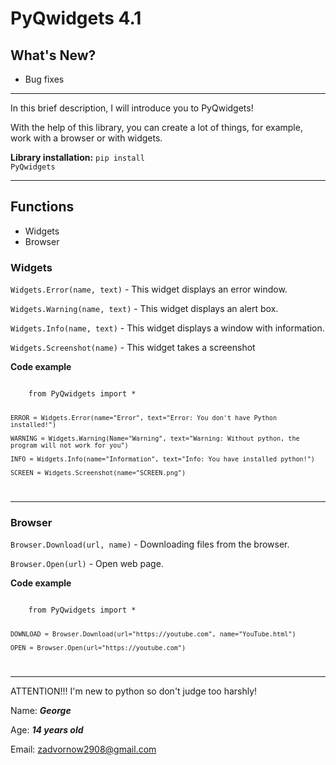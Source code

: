 # PyQwidgets 4.1

## What's New?

- Bug fixes

-----------------------------------------------------------------------------------------

In this brief description, I will introduce you to PyQwidgets!

With the help of this library, you can create a lot of things, 
for example, work with a browser or with widgets.

**Library installation:** <code>pip install PyQwidgets</code>

-----------------------------------------------------------------------------------------

## Functions

- Widgets
- Browser 

### Widgets

<code>Widgets.Error(name, text)</code> - This widget displays an error window.

<code>Widgets.Warning(name, text)</code> - This widget displays an alert box.

<code>Widgets.Info(name, text)</code> - This widget displays a window with information.

<code>Widgets.Screenshot(name)</code> - This widget takes a screenshot

**Code example**

<code>
	from PyQwidgets import *

	ERROR = Widgets.Error(name="Error", text="Error: You don't have Python installed!")

	WARNING = Widgets.Warning(Name="Warning", text="Warning: Without python, the program will not work for you")

	INFO = Widgets.Info(name="Information", text="Info: You have installed python!")

	SCREEN = Widgets.Screenshot(name="SCREEN.png")
</code>

-----------------------------------------------------------------------------------------

### Browser

<code>Browser.Download(url, name)</code> - Downloading files from the browser.

<code>Browser.Open(url)</code> - Open web page.

**Code example**

<code>
	from PyQwidgets import *

	DOWNLOAD = Browser.Download(url="https://youtube.com", name="YouTube.html")

	OPEN = Browser.Open(url="https://youtube.com")
</code>

----------------------------------------------------------------------------------------

ATTENTION!!! I'm new to python so don't judge too harshly!

Name: ***George***

Age: ***14 years old***

Email: zadvornow2908@gmail.com
